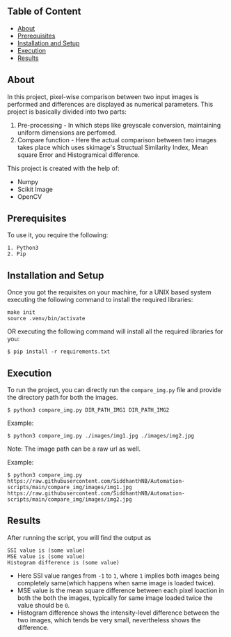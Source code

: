 
## Table of Content
* [About](#about)
* [Prerequisites](#prerequisites)
* [Installation and Setup](#installation-and-setup)
* [Execution](#execution)
* [Results](#results)

## About
In this project, pixel-wise comparison between two input images is performed and differences are displayed as numerical parameters. This project is basically divided into two parts:
1. Pre-processing - In which steps like greyscale conversion, maintaining uniform dimensions are perfomed.
2. Compare function - Here the actual comparison between two images takes place which uses skimage's Structual Similarity Index, Mean square Error and Histogramical difference.

This project is created with the help of:
* Numpy
* Scikit Image
* OpenCV

## Prerequisites
To use it, you require the following:
```
1. Python3
2. Pip
```

## Installation and Setup
Once you got the requisites on your machine, for a UNIX based system executing the following command to install the required libraries:
```
make init
source .venv/bin/activate
```

OR executing the following command will install all the required libraries for you:
```
$ pip install -r requirements.txt
```
	
## Execution
To run the project, you can directly run the ```compare_img.py``` file and provide the directory path for both the images.

```$ python3 compare_img.py DIR_PATH_IMG1 DIR_PATH_IMG2```

Example: 

```$ python3 compare_img.py ./images/img1.jpg ./images/img2.jpg ```

Note: The image path can be a raw url as well. 

Example: 
```
$ python3 compare_img.py https://raw.githubusercontent.com/SiddhanthNB/Automation-scripts/main/compare_img/images/img1.jpg https://raw.githubusercontent.com/SiddhanthNB/Automation-scripts/main/compare_img/images/img2.jpg 
```

## Results
After running the script, you will find the output as
```
SSI value is (some value)
MSE value is (some value)
Histogram difference is (some value)
```

* Here SSI value ranges from ```-1``` to ```1```, where ```1``` implies both images being completely same(which happens when same image is loaded twice). 
* MSE value is the mean square difference between each pixel loaction in both the both the images, typically for same image loaded twice the value should be ```0```.
* Histogram difference shows the intensity-level difference between the two images, which tends be very small, nevertheless shows the difference. 

